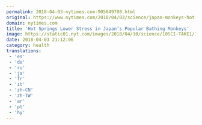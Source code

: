 ```yaml
---
permalink: 2018-04-03-nytimes.com-905649708.html
original: https://www.nytimes.com/2018/04/03/science/japan-monkeys-hot-springs-stress.html?partner=rss&amp;emc=rss
domain: nytimes.com
title: 'Hot Springs Lower Stress in Japan’s Popular Bathing Monkeys'
image: https://static01.nyt.com/images/2018/04/10/science/10SCI-TAKE1/10SCI-TAKE1-mediumThreeByTwo440.jpg
date: 2018-04-03 21:12:06
category: health
translations: 
 - 'es'
 - 'de'
 - 'ru'
 - 'ja'
 - 'fr'
 - 'it'
 - 'zh-CN'
 - 'zh-TW'
 - 'ar'
 - 'pt'
 - 'hy'
---
```


